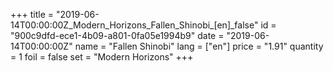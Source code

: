 +++
title = "2019-06-14T00:00:00Z_Modern_Horizons_Fallen_Shinobi_[en]_false"
id = "900c9dfd-ece1-4b09-a801-0fa05e1994b9"
date = "2019-06-14T00:00:00Z"
name = "Fallen Shinobi"
lang = ["en"]
price = "1.91"
quantity = 1
foil = false
set = "Modern Horizons"
+++
